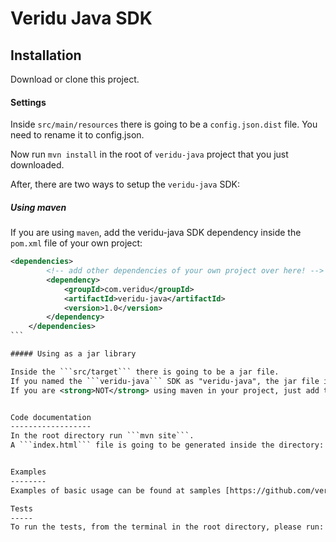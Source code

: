 # Veridu Java SDK 

Installation
------------
Download or clone this project. 

#### Settings

Inside `src/main/resources` there is going to be a `config.json.dist` file. You need to rename it to config.json.

Now run  `mvn install` in the root of `veridu-java` project that you just downloaded.

After, there are two ways to setup the `veridu-java` SDK: 

##### Using maven

If you are using `maven`, add the veridu-java SDK dependency inside the `pom.xml` file of your own project:

````xml
<dependencies>
        <!-- add other dependencies of your own project over here! -->
        <dependency>
            <groupId>com.veridu</groupId>
            <artifactId>veridu-java</artifactId>
            <version>1.0</version>
        </dependency>
    </dependencies>
```

##### Using as a jar library

Inside the ```src/target``` there is going to be a jar file. 
If you named the ```veridu-java``` SDK as "veridu-java", the jar file is going to be just like that: ```veridu-java-1.0-jar-with-dependencies.jar```
If you are <strong>NOT</strong> using maven in your project, just add this jar file to the build path of your project. 


Code documentation
------------------
In the root directory run ```mvn site```.
A ```index.html``` file is going to be generated inside the directory: ``` /target/site ```. Open it on any web browser. 


Examples
--------
Examples of basic usage can be found at samples [https://github.com/veridu/samples/tree/master/java](https://github.com/veridu/samples/tree/master/java)

Tests
-----
To run the tests, from the terminal in the root directory, please run: ```mvn test```

